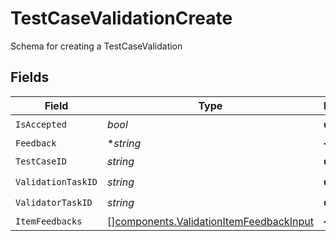 # TestCaseValidationCreate

Schema for creating a TestCaseValidation


## Fields

| Field                                                                                              | Type                                                                                               | Required                                                                                           | Description                                                                                        |
| -------------------------------------------------------------------------------------------------- | -------------------------------------------------------------------------------------------------- | -------------------------------------------------------------------------------------------------- | -------------------------------------------------------------------------------------------------- |
| `IsAccepted`                                                                                       | *bool*                                                                                             | :heavy_check_mark:                                                                                 | N/A                                                                                                |
| `Feedback`                                                                                         | **string*                                                                                          | :heavy_minus_sign:                                                                                 | N/A                                                                                                |
| `TestCaseID`                                                                                       | *string*                                                                                           | :heavy_check_mark:                                                                                 | N/A                                                                                                |
| `ValidationTaskID`                                                                                 | *string*                                                                                           | :heavy_check_mark:                                                                                 | N/A                                                                                                |
| `ValidatorTaskID`                                                                                  | *string*                                                                                           | :heavy_check_mark:                                                                                 | N/A                                                                                                |
| `ItemFeedbacks`                                                                                    | [][components.ValidationItemFeedbackInput](../../models/components/validationitemfeedbackinput.md) | :heavy_minus_sign:                                                                                 | N/A                                                                                                |